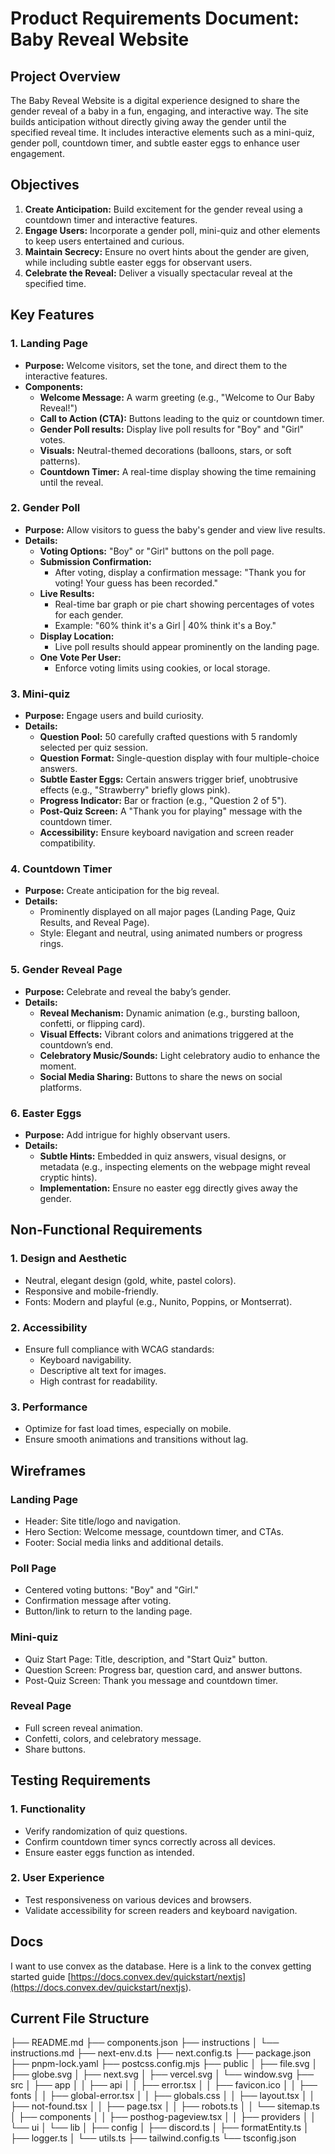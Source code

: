 # **Product Requirements Document: Baby Reveal Website**

## **Project Overview**

The Baby Reveal Website is a digital experience designed to share the gender reveal of a baby in a fun, engaging, and interactive way. The site builds anticipation without directly giving away the gender until the specified reveal time. It includes interactive elements such as a mini-quiz, gender poll, countdown timer, and subtle easter eggs to enhance user engagement.

## **Objectives**

1. **Create Anticipation:** Build excitement for the gender reveal using a countdown timer and interactive features.
2. **Engage Users:** Incorporate a gender poll, mini-quiz and other elements to keep users entertained and curious.
3. **Maintain Secrecy:** Ensure no overt hints about the gender are given, while including subtle easter eggs for observant users.
4. **Celebrate the Reveal:** Deliver a visually spectacular reveal at the specified time.

## **Key Features**

### **1. Landing Page**

- **Purpose:** Welcome visitors, set the tone, and direct them to the interactive features.
- **Components:**
  - **Welcome Message:** A warm greeting (e.g., "Welcome to Our Baby Reveal!")
  - **Call to Action (CTA):** Buttons leading to the quiz or countdown timer.
  - **Gender Poll results:** Display live poll results for "Boy" and "Girl" votes.
  - **Visuals:** Neutral-themed decorations (balloons, stars, or soft patterns).
  - **Countdown Timer:** A real-time display showing the time remaining until the reveal.

### **2. Gender Poll**

- **Purpose:** Allow visitors to guess the baby's gender and view live results.
- **Details:**
  - **Voting Options:** "Boy" or "Girl" buttons on the poll page.
  - **Submission Confirmation:**
    - After voting, display a confirmation message: "Thank you for voting! Your guess has been recorded."
  - **Live Results:**
    - Real-time bar graph or pie chart showing percentages of votes for each gender.
    - Example: "60% think it's a Girl | 40% think it's a Boy."
  - **Display Location:**
    - Live poll results should appear prominently on the landing page.
  - **One Vote Per User:**
    - Enforce voting limits using cookies, or local storage.

### **3. Mini-quiz**

- **Purpose:** Engage users and build curiosity.
- **Details:**
  - **Question Pool:** 50 carefully crafted questions with 5 randomly selected per quiz session.
  - **Question Format:** Single-question display with four multiple-choice answers.
  - **Subtle Easter Eggs:** Certain answers trigger brief, unobtrusive effects (e.g., "Strawberry" briefly glows pink).
  - **Progress Indicator:** Bar or fraction (e.g., "Question 2 of 5").
  - **Post-Quiz Screen:** A "Thank you for playing" message with the countdown timer.
  - **Accessibility:** Ensure keyboard navigation and screen reader compatibility.

### **4. Countdown Timer**

- **Purpose:** Create anticipation for the big reveal.
- **Details:**
  - Prominently displayed on all major pages (Landing Page, Quiz Results, and Reveal Page).
  - Style: Elegant and neutral, using animated numbers or progress rings.

### **5. Gender Reveal Page**

- **Purpose:** Celebrate and reveal the baby’s gender.
- **Details:**
  - **Reveal Mechanism:** Dynamic animation (e.g., bursting balloon, confetti, or flipping card).
  - **Visual Effects:** Vibrant colors and animations triggered at the countdown’s end.
  - **Celebratory Music/Sounds:** Light celebratory audio to enhance the moment.
  - **Social Media Sharing:** Buttons to share the news on social platforms.

### **6. Easter Eggs**

- **Purpose:** Add intrigue for highly observant users.
- **Details:**
  - **Subtle Hints:** Embedded in quiz answers, visual designs, or metadata (e.g., inspecting elements on the webpage might reveal cryptic hints).
  - **Implementation:** Ensure no easter egg directly gives away the gender.

## **Non-Functional Requirements**

### **1. Design and Aesthetic**

- Neutral, elegant design (gold, white, pastel colors).
- Responsive and mobile-friendly.
- Fonts: Modern and playful (e.g., Nunito, Poppins, or Montserrat).

### **2. Accessibility**

- Ensure full compliance with WCAG standards:
  - Keyboard navigability.
  - Descriptive alt text for images.
  - High contrast for readability.

### **3. Performance**

- Optimize for fast load times, especially on mobile.
- Ensure smooth animations and transitions without lag.

## **Wireframes**

### **Landing Page**

- Header: Site title/logo and navigation.
- Hero Section: Welcome message, countdown timer, and CTAs.
- Footer: Social media links and additional details.

### **Poll Page**

- Centered voting buttons: "Boy" and "Girl."
- Confirmation message after voting.
- Button/link to return to the landing page.

### **Mini-quiz**

- Quiz Start Page: Title, description, and "Start Quiz" button.
- Question Screen: Progress bar, question card, and answer buttons.
- Post-Quiz Screen: Thank you message and countdown timer.

### **Reveal Page**

- Full screen reveal animation.
- Confetti, colors, and celebratory message.
- Share buttons.

## **Testing Requirements**

### **1. Functionality**

- Verify randomization of quiz questions.
- Confirm countdown timer syncs correctly across all devices.
- Ensure easter eggs function as intended.

### **2. User Experience**

- Test responsiveness on various devices and browsers.
- Validate accessibility for screen readers and keyboard navigation.

## Docs

I want to use convex as the database. Here is a link to the convex getting started guide [<https://docs.convex.dev/quickstart/nextjs](https://docs.convex.dev/quickstart/nextjs>).

## Current File Structure

├── README.md
├── components.json
├── instructions
│ └── instructions.md
├── next-env.d.ts
├── next.config.ts
├── package.json
├── pnpm-lock.yaml
├── postcss.config.mjs
├── public
│ ├── file.svg
│ ├── globe.svg
│ ├── next.svg
│ ├── vercel.svg
│ └── window.svg
├── src
│ ├── app
│ │ ├── api
│ │ ├── error.tsx
│ │ ├── favicon.ico
│ │ ├── fonts
│ │ ├── global-error.tsx
│ │ ├── globals.css
│ │ ├── layout.tsx
│ │ ├── not-found.tsx
│ │ ├── page.tsx
│ │ ├── robots.ts
│ │ └── sitemap.ts
│ ├── components
│ │ ├── posthog-pageview.tsx
│ │ ├── providers
│ │ └── ui
│ └── lib
│ ├── config
│ ├── discord.ts
│ ├── formatEntity.ts
│ ├── logger.ts
│ └── utils.ts
├── tailwind.config.ts
└── tsconfig.json
